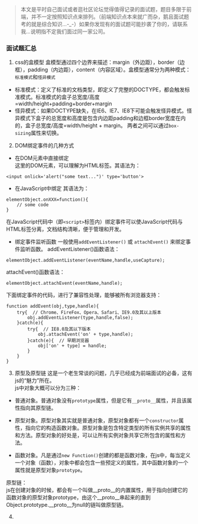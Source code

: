 > 本文是平时自己面试或者逛社区论坛觉得值得记录的面试题，题目多限于前端，并不一定按照知识点来排列。（前端知识点本来就广而杂，鹅且面试题考的就是综合知识...-_-）如果你发现有的面试题可能抄袭了你的，请联系我...说明指不定我们面过同一家公司。

### 面试题汇总
1. css的盒模型
盒模型通过四个边界来描述：margin（外边距），border（边框），padding（内边距），content（内容区域）。盒模型通常分为两种模式：`标准模式`和`怪异模式`
- 标准模式：定义了标准的文档类型，即定义了完整的DOCTYPE，都会触发标准模式。标准模式的盒子总宽度/高度=width/height+padding+border+margin
- 怪异模式：如果DOCTYPE缺失，在IE6、IE7、IE8下可能会触发怪异模式。怪异模式下盒子的总宽度和高度是包含内边距padding和边框border宽度在内的，盒子总宽度/高度=width/height + margin。
两者之间可以通过`box-sizing`属性来切换。

2. DOM绑定事件的几种方式
- 在DOM元素中直接绑定  
这里的DOM元素，可以理解为HTML标签。其语法为：
```
<input onlick='alert("some text...")' type='button'>
```

- 在JavaScript中绑定
其语法为：
```
elementObject.onXXX=function(){
    // some code
}
```
在JavaScript代码中（即`<script>`标签内）绑定事件可以使JavaScript代码与HTML标签分离，文档结构清晰，便于管理和开发。

- 绑定事件监听函数
一般使用`addEventListener()` 或 `attachEvent()` 来绑定事件监听函数。
addEventListener()函数语法：
```
elementObject.addEventListener(eventName,handle,useCapture);
```
attachEvent()函数语法：
```
elementObject.attachEvent(eventName,handle);
```

下面绑定事件的代码，进行了兼容性处理，能够被所有浏览器支持：
```
function addEvent(obj,type,handle){  
    try{  // Chrome、FireFox、Opera、Safari、IE9.0及其以上版本  
        obj.addEventListener(type,handle,false);  
    }catch(e){  
        try{  // IE8.0及其以下版本  
            obj.attachEvent('on' + type,handle);  
        }catch(e){  // 早期浏览器  
            obj['on' + type] = handle;  
        }  
    }  
}  
```

3. 原型及原型链
这是一个老生常谈的问题，几乎已经成为前端面试的必备，这有js的“魅力”所在。  
js中对象大概可以分为三种：
- 普通对象。普通对象没有`prototype`属性，但是它有`__proto__`属性，并且该属性指向其原型链。

- 原型对象。原型对象其实就是普通对象，原型对象都有一个`constructor`属性，指向它的构造函数对象。原型对象是包含特定类型的所有实例共享的属性和方法。原型对象的好处是，可以让所有实例对象共享它所包含的属性和方法。

- 函数对象。凡是通过`new Function()`创建的都是函数对象，在js中，每当定义一个对象（函数），对象中都会包含一些预定义的属性，其中函数对象的一个属性就是原型对象`prototype`。

原型链：  
js在创建对象的时候，都会有一个叫做__proto__的内置属性，用于指向创建它的函数对象的原型对象prototype，由这个__proto__串起来的直到Object.prototype.__proto__为null的链叫做原型链。

4. 

